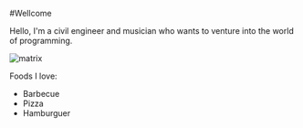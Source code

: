 #Wellcome

Hello, I'm a civil engineer and musician who wants to venture into the world of programming.

![matrix](https://images.app.goo.gl/rNWNzK3NFCddZ3iH6](https://www.indiewire.com/wp-content/uploads/2017/10/matrix-code.jpg?w=1280&h=720&crop=1)https://www.indiewire.com/wp-content/uploads/2017/10/matrix-code.jpg?w=1280&h=720&crop=1)

Foods I love:
- Barbecue
- Pizza
- Hamburguer
